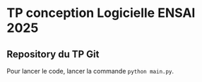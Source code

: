 # TP conception Logicielle ENSAI 2025
## Repository du TP Git

Pour lancer le code, lancer la commande `python main.py`.